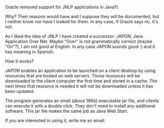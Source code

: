 Oracle removed support for JNLP applications in Java11.

Why? Their reasons would have and I suppose they will be documented, but I neither know nor have I looked for them. In any case, if Oracle says no, it's not.

As I liked the idea of JNLP I have created a successor: JAPON, Java Application Over Net. Maybe "Over" is not grammatically correct (maybe "On"?), I am not good at English. In any case JAPON sounds good :) and it has meaning in Spanish.

How it works?

JAPON enables an application to be launched on a client desktop by using resources that are hosted on web servers.
Those resources will be downloaded to the client computer the first time and stored in a cache. The next times that resource is needed it will not be downloaded unless it has been updated.

The program generates an small (about 18Kb) executable jar file, and clients can execute it with a double click. They don't need to install any additional software. This jar file makes the same job as Java Web Start.

If you are interested in using it, write me an email.
